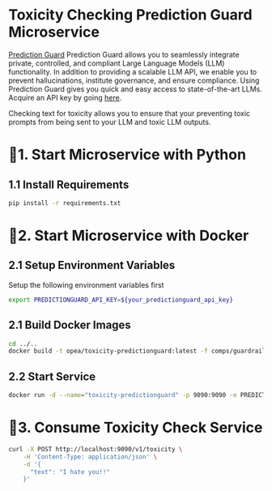 # Toxicity Checking Prediction Guard Microservice

[Prediction Guard](https://docs.predictionguard.com) Prediction Guard allows you to seamlessly integrate private, controlled, and compliant Large Language Models (LLM) functionality. In addition to providing a scalable LLM API, we enable you to prevent hallucinations, institute governance, and ensure compliance. Using Prediction Guard gives you quick and easy access to state-of-the-art LLMs. Acquire an API key by going [here](https://mailchi.mp/predictionguard/getting-started).

Checking text for toxicity allows you to ensure that your preventing toxic prompts from being sent to your LLM and toxic LLM outputs.

# 🚀1. Start Microservice with Python

## 1.1 Install Requirements

```bash
pip install -r requirements.txt
```

# 🚀2. Start Microservice with Docker

## 2.1 Setup Environment Variables

Setup the following environment variables first

```bash
export PREDICTIONGUARD_API_KEY=${your_predictionguard_api_key}
```

## 2.1 Build Docker Images

```bash
cd ../..
docker build -t opea/toxicity-predictionguard:latest -f comps/guardrails/toxicity_harm/predictionguard/docker/Dockerfile .
```

## 2.2 Start Service

```bash
docker run -d --name="toxicity-predictionguard" -p 9090:9090 -e PREDICTIONGUARD_API_KEY=$PREDICTIONGUARD_API_KEY opea/toxicity_predictionguard:latest
```

# 🚀3. Consume Toxicity Check Service

```bash
curl -X POST http://localhost:9090/v1/toxicity \
    -H 'Content-Type: application/json' \
    -d '{
      "text": "I hate you!!"
    }' 
```